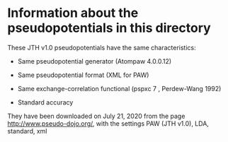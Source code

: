 # Information about the pseudopotentials in this directory

These JTH v1.0 pseudopotentials have the same characteristics:

* Same pseudopotential generator (Atompaw 4.0.0.12)

* Same pseudopotential format (XML for PAW)

* Same exchange-correlation functional (pspxc 7 , Perdew-Wang 1992)

* Standard accuracy

They have been downloaded on July 21, 2020 from the page http://www.pseudo-dojo.org/, with the settings
PAW (JTH v1.0), LDA, standard, xml



